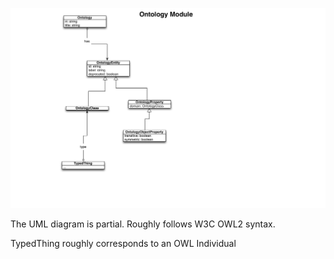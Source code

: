 ![img](figures/ontology-module.png)

The UML diagram is partial. Roughly follows W3C OWL2 syntax.

TypedThing roughly corresponds to an OWL Individual

